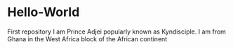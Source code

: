 # Hello-World
First repository
I am Prince Adjei popularly known as Kyndisciple. I am from Ghana in the West Africa block of the African continent

